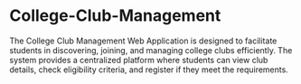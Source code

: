 # College-Club-Management
The College Club Management Web Application is designed to facilitate students in discovering, joining, and managing college clubs efficiently. The system provides a centralized platform where students can view club details, check eligibility criteria, and register if they meet the requirements.
